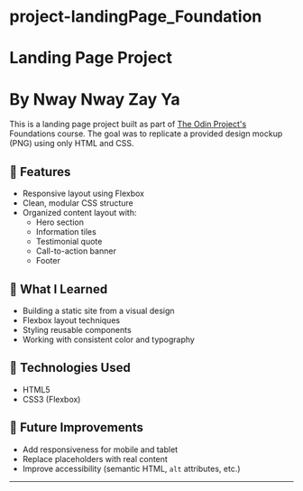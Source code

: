 # project-landingPage_Foundation
# Landing Page Project
# By Nway Nway Zay Ya

This is a landing page project built as part of [The Odin Project's](https://www.theodinproject.com/) Foundations course. The goal was to replicate a provided design mockup (PNG) using only HTML and CSS.

## 🚀 Features

- Responsive layout using Flexbox
- Clean, modular CSS structure
- Organized content layout with:
  - Hero section
  - Information tiles
  - Testimonial quote
  - Call-to-action banner
  - Footer

## 🧠 What I Learned

- Building a static site from a visual design
- Flexbox layout techniques
- Styling reusable components
- Working with consistent color and typography

## 🔧 Technologies Used

- HTML5
- CSS3 (Flexbox)

## 🎯 Future Improvements

- Add responsiveness for mobile and tablet
- Replace placeholders with real content
- Improve accessibility (semantic HTML, `alt` attributes, etc.)

---
